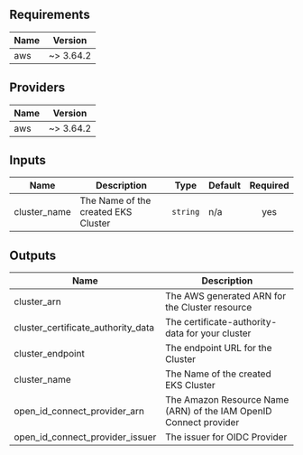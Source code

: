 <!-- BEGINNING OF PRE-COMMIT-TERRAFORM DOCS HOOK -->
## Requirements

| Name | Version |
|------|---------|
| aws | ~> 3.64.2 |

## Providers

| Name | Version |
|------|---------|
| aws | ~> 3.64.2 |

## Inputs

| Name | Description | Type | Default | Required |
|------|-------------|------|---------|:--------:|
| cluster\_name | The Name of the created EKS Cluster | `string` | n/a | yes |

## Outputs

| Name | Description |
|------|-------------|
| cluster\_arn | The AWS generated ARN for the Cluster resource |
| cluster\_certificate\_authority\_data | The certificate-authority-data for your cluster |
| cluster\_endpoint | The endpoint URL for the Cluster |
| cluster\_name | The Name of the created EKS Cluster |
| open\_id\_connect\_provider\_arn | The Amazon Resource Name (ARN) of the IAM OpenID Connect provider |
| open\_id\_connect\_provider\_issuer | The issuer for OIDC Provider |

<!-- END OF PRE-COMMIT-TERRAFORM DOCS HOOK -->
